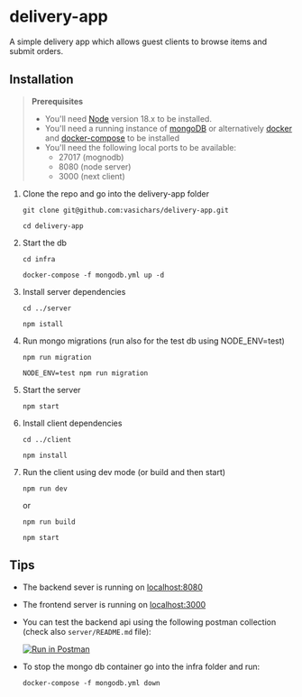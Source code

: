 # delivery-app

A simple delivery app which allows guest clients to browse items and submit orders.


## Installation

> **Prerequisites**
> 
> * You'll need [Node](https://nodejs.org/en/) version 18.x to be installed.
> * You'll need a running instance of [mongoDB](https://www.mongodb.com/) or alternatively [docker](https://docs.docker.com/get-docker/) and [docker-compose](https://docs.docker.com/compose/install/) to be installed
> * You'll need the following local ports to be available:
>    * 27017 (mognodb)
>    * 8080 (node server)
>    * 3000 (next client)

1. Clone the repo and go into the delivery-app folder
   ```
   git clone git@github.com:vasichars/delivery-app.git

   cd delivery-app
   ```
2. Start the db
   ```
   cd infra

   docker-compose -f mongodb.yml up -d
   ```
3. Install server dependencies
   ```
   cd ../server

   npm istall
   ```
4. Run mongo migrations (run also for the test db using NODE_ENV=test)
   ```
   npm run migration
   ```
   ```
   NODE_ENV=test npm run migration
   ```
5. Start the server
   ```
   npm start
   ```
6. Install client dependencies
   ```
   cd ../client

   npm install
   ```
7. Run the client using dev mode (or build and then start)
   ```
   npm run dev
   ```
   or
   ```
   npm run build

   npm start
   ```


## Tips
* The backend sever is running on [localhost:8080](http://localhost:8080/)
* The frontend server is running on [localhost:3000](http://localhost:3000/)
* You can test the backend api using the following postman collection (check also `server/README.md` file):

   [![Run in Postman](https://run.pstmn.io/button.svg)](https://app.getpostman.com/run-collection/21859861-cfc6ce93-e027-49d5-b552-3f127a9327b6?action=collection%2Ffork&collection-url=entityId%3D21859861-cfc6ce93-e027-49d5-b552-3f127a9327b6%26entityType%3Dcollection%26workspaceId%3Dbce19438-0387-4f5e-bd8d-c16bcaf50e5a#?env%5Bdelivery-app%5D=W3sia2V5IjoiYmFzZV91cmwiLCJ2YWx1ZSI6ImxvY2FsaG9zdDo4MDgwIiwiZW5hYmxlZCI6dHJ1ZX1d)

* To stop the mongo db container go into the infra folder and run:
   ```
   docker-compose -f mongodb.yml down
   ```